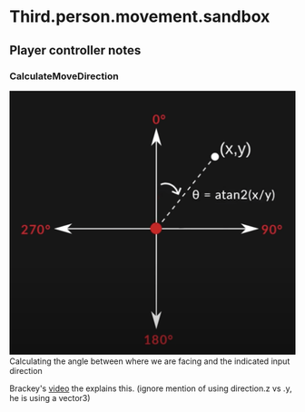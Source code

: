 # Third.person.movement.sandbox


## Player controller notes

### CalculateMoveDirection

![](./Docs/atan2.png)
Calculating the angle between where we are facing and the indicated input direction

Brackey's [video](https://youtu.be/4HpC--2iowE?t=703) the explains this. (ignore mention of using direction.z vs .y, he is using a vector3)